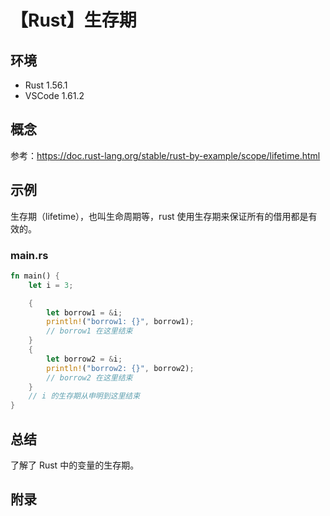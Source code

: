 # 【Rust】生存期

## 环境

- Rust 1.56.1
- VSCode 1.61.2

## 概念

参考：<https://doc.rust-lang.org/stable/rust-by-example/scope/lifetime.html>  

## 示例

生存期（lifetime），也叫生命周期等，rust 使用生存期来保证所有的借用都是有效的。

### main.rs

```rust
fn main() {
    let i = 3;

    {
        let borrow1 = &i;
        println!("borrow1: {}", borrow1);
        // borrow1 在这里结束
    }
    {
        let borrow2 = &i;
        println!("borrow2: {}", borrow2);
        // borrow2 在这里结束
    }
    // i 的生存期从申明到这里结束
}
```

## 总结

了解了 Rust 中的变量的生存期。

## 附录
